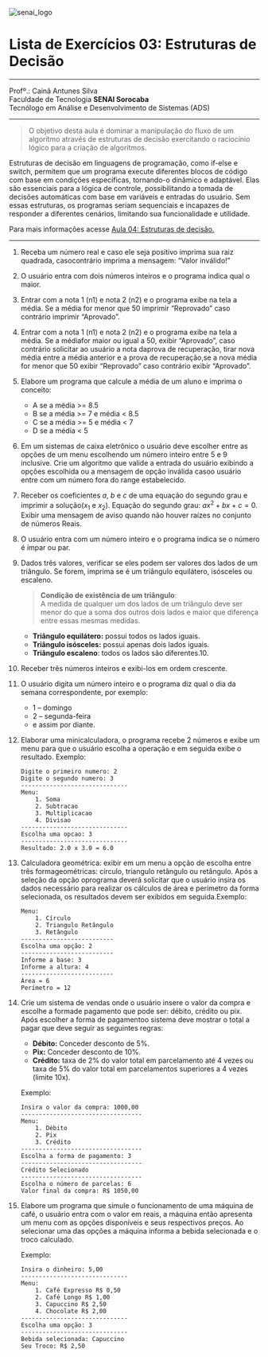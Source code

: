 ![senai_logo](https://transparencia.sp.senai.br/Content/img/logo-senai.png)

# Lista de Exercícios 03: Estruturas de Decisão 
___
Profº.: Cainã Antunes Silva  
Faculdade de Tecnologia **SENAI Sorocaba**  
Tecnólogo em Análise e Desenvolvimento de Sistemas (ADS)
___


> O objetivo desta aula é dominar a manipulação do fluxo de um algorítmo através de estruturas de decisão exercitando o raciocínio lógico para a criação de algoritmos.  

Estruturas de decisão em linguagens de programação, como if-else e switch, permitem que um programa execute diferentes blocos de código com base em condições específicas, tornando-o dinâmico e adaptável. Elas são essenciais para a lógica de controle, possibilitando a tomada de decisões automáticas com base em variáveis e entradas do usuário. Sem essas estruturas, os programas seriam sequenciais e incapazes de responder a diferentes cenários, limitando sua funcionalidade e utilidade.

Para mais informações acesse [Aula 04: Estruturas de decisão.](https://cainaantunes.notion.site/Aula-04-Estruturas-de-decis-o-189bde521b3b80d08502f505c356a0bb?pvs=4)

***

1. Receba um número real e caso ele seja positivo imprima sua raiz quadrada, casocontrário imprima a mensagem: “Valor inválido!”

2. O usuário entra com dois números inteiros e o programa indica qual o maior.

3. Entrar com a nota 1 (n1) e nota 2 (n2) e o programa exibe na tela a média. Se a média for menor que 50 imprimir “Reprovado” caso contrário imprimir “Aprovado”.

4. Entrar com a nota 1 (n1) e nota 2 (n2) e o programa exibe na tela a média. Se a médiafor maior ou igual a 50, exibir “Aprovado”, caso contrário solicitar ao usuário a nota daprova de recuperação, tirar nova média entre a média anterior e a prova de recuperação,se a nova média for menor que 50 exibir “Reprovado” caso contrário exibir “Aprovado”.

5. Elabore um programa que calcule a média de um aluno e imprima o conceito:
    - A se a média >= 8.5
    - B se a média >= 7 e média < 8.5
    - C se a média >= 5 e média < 7
    - D se a média < 5

6. Em um sistemas de caixa eletrônico o usuário deve escolher entre as opções de um menu escolhendo um número inteiro entre 5 e 9 inclusive. Crie um algoritmo que valide a entrada do usuário exibindo a opções escolhida ou a mensagem de opção inválida casoo usuário entre com um número fora do range estabelecido.

7. Receber os coeficientes $a$, $b$ e $c$ de uma equação do segundo grau e imprimir a solução($x_1$ e $x_2$). Equação do segundo grau: $ax^2+bx+c=0$. Exibir uma mensagem de aviso quando não houver raízes no conjunto de números Reais.

8. O usuário entra com um número inteiro e o programa indica se o número é ímpar ou par.

9. Dados três valores, verificar se eles podem ser valores dos lados de um triângulo. Se forem, imprima se é um triângulo equilátero, isósceles ou escaleno.
    >**Condição de existência de um triângulo**: <br>
    A medida de qualquer um dos lados de um triângulo deve ser menor do que a soma dos outros dois lados e maior que diferença entre essas mesmas medidas. <br>
    - **Triângulo equilátero:** possui todos os lados iguais.
    - **Triângulo isósceles:** possui apenas dois lados iguais.
    - **Triângulo escaleno**: todos os lados são diferentes.10. 
    
10. Receber três números inteiros e exibi-los em ordem crescente.

11. O usuário digita um número inteiro e o programa diz qual o dia da semana correspondente, por exemplo: 

    - 1 – domingo <br> 
    - 2 – segunda-feira <br> 
    - e assim por diante. <br>
    
12. Elaborar uma minicalculadora, o programa recebe 2 números e exibe um menu para que o usuário escolha a operação e em seguida exibe o resultado. Exemplo:

    ```plaintext
    Digite o primeiro numero: 2
    Digite o segundo numero: 3
    ------------------------------
    Menu:
        1. Soma
        2. Subtracao
        3. Multiplicacao
        4. Divisao
    ------------------------------
    Escolha uma opcao: 3
    ------------------------------
    Resultado: 2.0 x 3.0 = 6.0
    ```

13. Calculadora geométrica: exibir em um menu a opção de escolha entre três formageométricas: círculo, triangulo retângulo ou retângulo. Após a seleção da opção oprograma deverá solicitar que o usuário insira os dados necessário para realizar os cálculos de área e perímetro da forma selecionada, os resultados devem ser exibidos em seguida.Exemplo:

    ```plaintext 
    Menu:
        1. Círculo
        2. Triangulo Retângulo
        3. Retângulo
    --------------------------
    Escolha uma opção: 2
    --------------------------
    Informe a base: 3
    Informe a altura: 4
    --------------------------
    Área = 6
    Perímetro = 12
    ```

14. Crie um sistema de vendas onde o usuário insere o valor da compra e escolhe a formade pagamento que pode ser: débito, crédito ou pix. Após escolher a forma de pagamentoo sistema deve mostrar o total a pagar que deve seguir as seguintes regras:

    - **Débito:** Conceder desconto de 5%.
    - **Pix:** Conceder desconto de 10%.
    - **Crédito:** taxa de 2% do valor total em parcelamento até 4 vezes ou taxa de 5% do valor total em parcelamentos superiores a 4 vezes (limite 10x).

    Exemplo:

    ```plaintext
    Insira o valor da compra: 1000,00
    ----------------------------------
    Menu:
        1. Débito
        2. Pix
        3. Crédito
    ----------------------------------
    Escolha a forma de pagamento: 3
    ----------------------------------
    Crédito Selecionado
    ----------------------------------
    Escolha o número de parcelas: 6
    Valor final da compra: R$ 1050,00
    ```

15. Elabore um programa que simule o funcionamento de uma máquina de café, o usuário entra com o valor em reais, a máquina então apresenta um menu com as opções disponíveis e seus respectivos preços. Ao selecionar uma das opções a máquina informa a bebida selecionada e o troco calculado.

    Exemplo:
    
    ```plaintext
    Insira o dinheiro: 5,00
    ------------------------------
    Menu:
        1. Café Expresso R$ 0,50
        2. Café Longo R$ 1,00
        3. Capuccino R$ 2,50
        4. Chocolate R$ 2,00
    ------------------------------
    Escolha uma opção: 3
    ------------------------------
    Bebida selecionada: Capuccino
    Seu Troco: R$ 2,50
    ```



